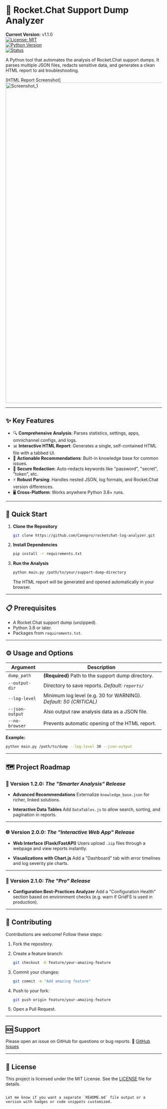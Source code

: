 # 🚀 Rocket.Chat Support Dump Analyzer

**Current Version:** v1.1.0  
[![License: MIT](https://img.shields.io/badge/License-MIT-yellow.svg)](https://opensource.org/licenses/MIT)  
[![Python Version](https://img.shields.io/badge/Python-3.8%2B-blue.svg)](https://www.python.org/downloads/)  
[![Status](https://img.shields.io/badge/Status-Stable-brightgreen.svg)]()

A Python tool that automates the analysis of Rocket.Chat support dumps. It parses multiple JSON files, redacts sensitive data, and generates a clean HTML report to aid troubleshooting.

[HTML Report Screenshot]
<img width="3772" height="1034" alt="Screenshot_1" src="https://github.com/user-attachments/assets/63e64bfc-8341-4743-8a26-72d4e823b0dc" />

---

## ✨ Key Features

- 🔍 **Comprehensive Analysis**: Parses statistics, settings, apps, omnichannel configs, and logs.
- 📊 **Interactive HTML Report**: Generates a single, self-contained HTML file with a tabbed UI.
- 🎯 **Actionable Recommendations**: Built-in knowledge base for common issues.
- 🔐 **Secure Redaction**: Auto-redacts keywords like "password", "secret", "token", etc.
- ⚡ **Robust Parsing**: Handles nested JSON, log formats, and Rocket.Chat version differences.
- 🖥️ **Cross-Platform**: Works anywhere Python 3.8+ runs.

---

## 🚀 Quick Start

1. **Clone the Repository**
   ```bash
   git clone https://github.com/Canepro/rocketchat-log-analyzer.git
    ````

2. **Install Dependencies**

   ```bash
   pip install -r requirements.txt
   ```

3. **Run the Analysis**

   ```bash
   python main.py /path/to/your/support-dump-directory
   ```

   The HTML report will be generated and opened automatically in your browser.

---

## 📋 Prerequisites

* A Rocket.Chat support dump (unzipped).
* Python 3.8 or later.
* Packages from `requirements.txt`.

---

## ⚙️ Usage and Options

| Argument        | Description                                                       |
| --------------- | ----------------------------------------------------------------- |
| `dump_path`     | **(Required)** Path to the support dump directory.                |
| `--output-dir`  | Directory to save reports. *Default: `reports/`*                  |
| `--log-level`   | Minimum log level (e.g. 30 for WARNING). *Default: 50 (CRITICAL)* |
| `--json-output` | Also output raw analysis data as a JSON file.                     |
| `--no-browser`  | Prevents automatic opening of the HTML report.                    |

**Example:**

```bash
python main.py /path/to/dump --log-level 30 --json-output
```

---

## 🗺️ Project Roadmap

### 🔧 Version 1.2.0: *The "Smarter Analysis" Release*

* **Advanced Recommendations**
  Externalize `knowledge_base.json` for richer, linked solutions.

* **Interactive Data Tables**
  Add `DataTables.js` to allow search, sorting, and pagination in reports.

---

### 🌐 Version 2.0.0: *The "Interactive Web App" Release*

* **Web Interface (Flask/FastAPI)**
  Users upload `.zip` files through a webpage and view reports instantly.

* **Visualizations with Chart.js**
  Add a "Dashboard" tab with error timelines and log severity pie charts.

---

### 💼 Version 2.1.0: *The "Pro" Release*

* **Configuration Best-Practices Analyzer**
  Add a "Configuration Health" section based on environment checks (e.g. warn if GridFS is used in production).

---

## 🤝 Contributing

Contributions are welcome! Follow these steps:

1. Fork the repository.
2. Create a feature branch:

   ```bash
   git checkout -b feature/your-amazing-feature
   ```
3. Commit your changes:

   ```bash
   git commit -m "Add amazing feature"
   ```
4. Push to your fork:

   ```bash
   git push origin feature/your-amazing-feature
   ```
5. Open a Pull Request.

---

## 🆘 Support

Please open an issue on GitHub for questions or bug reports.
🔗 [GitHub Issues](https://github.com/Canepro/rocketchat-log-analyzer/issues)

---

## 📄 License

This project is licensed under the MIT License. See the [LICENSE](LICENSE) file for details.

```

Let me know if you want a separate `README.md` file output or a version with badges or code snippets customized.
```
